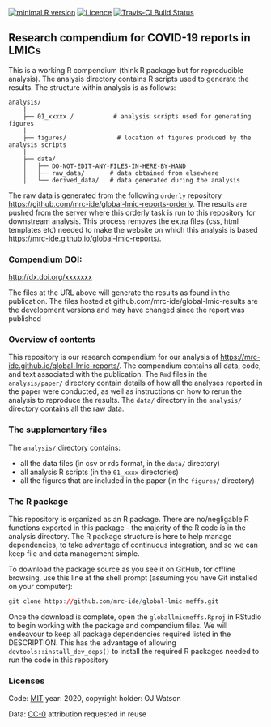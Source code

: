 
<!-- README.md is generated from README.Rmd. Please edit that file -->

[![minimal R
version](https://img.shields.io/badge/R%3E%3D-3.6.3-brightgreen.svg)](https://cran.r-project.org/)
[![Licence](https://img.shields.io/github/license/mashape/apistatus.svg)](http://choosealicense.com/licenses/mit/)
[![Travis-CI Build
Status](https://travis-ci.org/mrc-ide/global-limc-results.png?branch=master)](https://travis-ci.org/mrc-ide/global-limc-results)

## Research compendium for COVID-19 reports in LMICs

This is a working R compendium (think R package but for reproducible
analysis). The analysis directory contains R scripts used to generate
the results. The structure within analysis is as follows:

    analysis/
        |
        ├── 01_xxxxx /           # analysis scripts used for generating figures
        |
        ├── figures/              # location of figures produced by the analysis scripts
        |
        ├── data/
        │   ├── DO-NOT-EDIT-ANY-FILES-IN-HERE-BY-HAND
        │   ├── raw_data/       # data obtained from elsewhere
        │   └── derived_data/   # data generated during the analysis

The raw data is generated from the following `orderly` repository
<https://github.com/mrc-ide/global-lmic-reports-orderly>. The results
are pushed from the server where this orderly task is run to this
repository for downstream analysis. This process removes the extra files
(css, html templates etc) needed to make the website on which this
analysis is based <https://mrc-ide.github.io/global-lmic-reports/>.

### Compendium DOI:

<http://dx.doi.org/xxxxxxx>

The files at the URL above will generate the results as found in the
publication. The files hosted at github.com/mrc-ide/global-lmic-results
are the development versions and may have changed since the report was
published

### Overview of contents

This repository is our research compendium for our analysis of
<https://mrc-ide.github.io/global-lmic-reports/>. The compendium
contains all data, code, and text associated with the publication. The
`Rmd` files in the `analysis/paper/` directory contain details of how
all the analyses reported in the paper were conducted, as well as
instructions on how to rerun the analysis to reproduce the results. The
`data/` directory in the `analysis/` directory contains all the raw
data.

### The supplementary files

The `analysis/` directory contains:

  - all the data files (in csv or rds format, in the `data/`
    directory)  
  - all analysis R scripts (in the `01_xxxx` directories)
  - all the figures that are included in the paper (in the `figures/`
    directory)

### The R package

This repository is organized as an R package. There are no/negligable R
functions exported in this package - the majority of the R code is in
the analysis directory. The R package structure is here to help manage
dependencies, to take advantage of continuous integration, and so we can
keep file and data management simple.

To download the package source as you see it on GitHub, for offline
browsing, use this line at the shell prompt (assuming you have Git
installed on your computer):

``` r
git clone https://github.com/mrc-ide/global-lmic-meffs.git
```

Once the download is complete, open the `globallmicmeffs.Rproj` in
RStudio to begin working with the package and compendium files. We will
endeavour to keep all package dependencies required listed in the
DESCRIPTION. This has the advantage of allowing
`devtools::install_dev_deps()` to install the required R packages needed
to run the code in this repository

### Licenses

Code: [MIT](http://opensource.org/licenses/MIT) year: 2020, copyright
holder: OJ Watson

Data: [CC-0](http://creativecommons.org/publicdomain/zero/1.0/)
attribution requested in reuse
